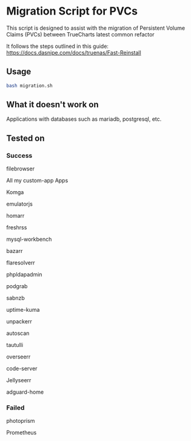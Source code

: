 # Migration Script for PVCs

This script is designed to assist with the migration of Persistent Volume Claims (PVCs) between TrueCharts latest common refactor

It follows the steps outlined in this guide: https://docs.dasnipe.com/docs/truenas/Fast-Reinstall

## Usage

```bash
bash migration.sh
```

## What it doesn't work on

Applications with databases such as mariadb, postgresql, etc.

## Tested on

### Success
filebrowser

All my custom-app Apps 

Komga 

emulatorjs

homarr

freshrss

mysql-workbench

bazarr

flaresolverr

phpldapadmin

podgrab

sabnzb

uptime-kuma

unpackerr

autoscan

tautulli

overseerr

code-server

Jellyseerr

adguard-home

### Failed

photoprism

Prometheus